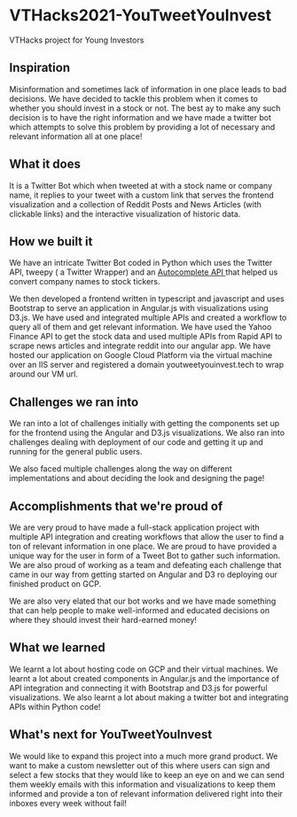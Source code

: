 # VTHacks2021-YouTweetYouInvest
VTHacks project for Young Investors
## Inspiration

Misinformation and sometimes lack of information in one place leads to bad decisions. We have decided to tackle this problem when it comes to whether you should invest in a stock or not. The best ay to make any such decision is to have the right information and we have made a twitter bot which attempts to solve this problem by providing a lot of necessary and relevant information all at one place!

## What it does
It is a Twitter Bot which when tweeted at with a stock name or company name, it replies to your tweet with a custom link that serves the frontend visualization and a collection of Reddit Posts and News Articles (with clickable links) and the interactive visualization of historic data.

## How we built it

We have an intricate Twitter Bot coded in Python which uses the Twitter API, tweepy ( a Twitter Wrapper) and an [Autocomplete API ](https://rapidapi.com/apidojo/api/yahoo-finance1?endpoint=apiendpoint_86459949-fcb2-4af8-b95d-7d6667965ed8) that helped us convert company names to stock tickers. 

We then developed a frontend written in typescript and javascript and uses Bootstrap to serve an application in Angular.js with visualizations using D3.js. We have used and integrated multiple APIs and created a workflow to query all of them and get relevant information. We have used the Yahoo Finance API to get the stock data and used multiple APIs from Rapid API to scrape news articles and integrate reddit into our angular app. We have hosted our application on Google Cloud Platform via the virtual machine over an IIS server and registered a domain youtweetyouinvest.tech to wrap around our VM url.

## Challenges we ran into

We ran into a lot of challenges initially with getting the components set up for the frontend using the Angular and D3.js visualizations. We also ran into challenges dealing with deployment of our code and getting it up and running for the general public users. 

We also faced multiple challenges along the way on different implementations and about deciding the look and designing the page!

## Accomplishments that we're proud of

We are very proud to have made a full-stack application project with multiple API integration and creating workflows that allow the user to find a ton of relevant information in one place. We are proud to have provided a unique way for the user in form of a Tweet Bot to gather such information. We are also proud of working as a team and defeating each challenge that came in our way from getting started on Angular and D3 ro deploying our finished product on GCP. 

We are also very elated that our bot works and we have made something that can help people to make well-informed and educated decisions on where they should invest their hard-earned money!

## What we learned

We learnt a lot about hosting code on GCP and their virtual machines. We learnt a lot about created components in Angular.js and the importance of API integration and connecting it with Bootstrap and D3.js for powerful visualizations. We also learnt a lot about making a twitter bot and integrating APIs within Python code!

## What's next for YouTweetYouInvest

We would like to expand this project into a much more grand product. We want to make a custom newsletter out of this where users can sign and select a few stocks that they would like to keep an eye on and we can send them weekly emails with this information and visualizations to keep them informed and provide a ton of relevant information delivered right into their inboxes every week without fail!
